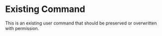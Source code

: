 # Existing Command

This is an existing user command that should be preserved or overwritten with permission.